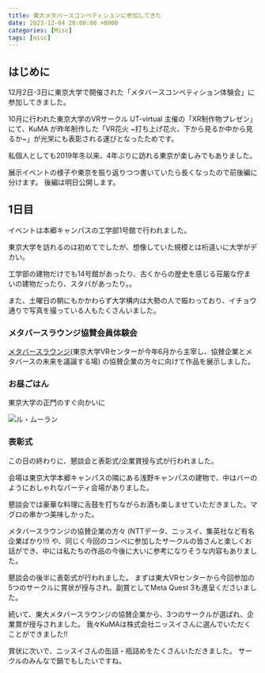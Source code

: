 ```yaml
---
title: 東大メタバースコンペティションに参加してきた
date: 2023-12-04 20:00:00 +0900
categories: [Misc]
tags: [misc]
---
```


## はじめに
12月2日-3日に東京大学で開催された「メタバースコンペティション体験会」に参加してきました。

10月に行われた東京大学のVRサークル UT-virtual 主催の「XR制作物プレゼン」にて、KuMA が昨年制作した「VR花火 ~打ち上げ花火、下から見るか中から見るか~」が光栄にも表彰される運びとなったためです。

私個人としても2019年冬以来、4年ぶりに訪れる東京が楽しみでもありました。

展示イベントの様子や東京を振り返りつつ書いていたら長くなったので前後編に分けます。
後編は明日公開します。


## 1日目
イベントは本郷キャンパスの工学部1号館で行われました。

東京大学を訪れるのは初めてでしたが、想像していた規模とは桁違いに大学がデカい。

工学部の建物だけでも14号館があったり、古くからの歴史を感じる荘厳な佇まいの建物だったり、スタバがあったり。。

また、土曜日の朝にもかかわらず大学構内は大勢の人で賑わっており、イチョウ通りで写真を撮っている人もたくさんいました。

### メタバースラウンジ協賛会員体験会
[メタバースラウンジ](https://vr。u-tokyo。ac。jp/metaverse-lounge/home/)(東京大学VRセンターが今年6月から主宰し、協賛企業とメタバースの未来を議論する場) の協賛企業の方々に向けて作品を展示しました。


### お昼ごはん
東京大学の正門のすぐ向かいに

![ル・ムーラン]([https://](https://lh3.googleusercontent.com/pw/ADCreHf30MEDgBUDQkbrVgvJRLq0vMzFaC45youlbzoE49a78dT-TNVQtvXj8v3MsKLb7daDTU09-IULLLJaGyIlRucRtkOw1KCqAGS5G-dAILiFIHxt5rc7Cpk2x5X7Dvgur2t2nEz7jxUMIiq-3CcxtX4ZH_DgHhJi7q-_G8eEZujS8Y6LvUv-IxrW2avTQgvEh396zv_bqINeWQxuB2zPTnzMjXfjOo7NiiGUHcK7gke6Ws-RO_1ggjNvobYDA1STdC3NsyVlAyCoGFMYgEdXKZBCEquY84EfyX0AAmFuyMNODoe-v-pqpdEB9FPb-rFNpTIu_0mZuLfsAQwZbegkq1tohS16j9dS0MefFXEjgO-WaBpRjcanuvaBa43w8eaHEdjSbuvYiKJChZnBU0Mb4lhoVJsLKeLpTY1m7HstBdsEGdUpOG6eRXFestnb9_8nCGo7qtbEd1NY-nvNzBtnwYywaEWAITKnxNSgfce7PCe1A0zEHvvrpWcKeGfI9mIoGfSVomnliIlx3MuoOmjnGMnibZyWPmehOCllbxNUoo2WjnSa5YvqueGseIM6Nvvlc6BoCBtt0-dn2kwgVq3xz4YTDra4Xb-20T3KZeiRUe1sM7F5oVC9YeDGcC5xVyxMDufrsQE-Mx9IRxk1VYfDNLHCKc9auK4PXZlQ_CSBaOwKgowzJAQ16G2Wh0sXWU2qS9MkGGPNbA1fy7YicAk-K9O5M02sUCF5sQiFuSmDQtC1wK85_wLPfpd5IAigUNTWe3QLA3hOOvvn6z9r55QpWlZgZSnYxiu_UAMWKNd_fAVHatbAYXokwXUEdVMW7cyQbQ7L2HoqX3Ykes-JVZgHlWLeG_35LGmdK5_rBKPYQVU_WFKO9VBLeP68KspZ0WVAcqY=w1798-h1348-s-no-gm?authuser=0))


### 表彰式
この日の終わりに、懇談会と表彰式/企業賞授与式が行われました。

会場は東京大学本郷キャンパスの隣にある浅野キャンパスの建物で、中はバーのようにおしゃれなパーティ会場がありました。

懇談会では豪華な料理に舌鼓を打ちながらお酒も楽しませていただきました。マグロの串かつ美味しかった。

メタバースラウンジの協賛企業の方々 (NTTデータ、ニッスイ、集英社など有名企業ばかり!!) や、同じく今回のコンペに参加したサークルの皆さんと楽しくお話ができ、中には私たちの作品の今後に大いに参考になりそうな内容もありました。


懇談会の後半に表彰式が行われました。
まずは東大VRセンターから今回参加の5つのサークルに賞状が授与され、副賞としてMeta Quest 3も進呈くださいました。

続いて、東大メタバースラウンジの協賛企業から、3つのサークルが選ばれ、企業賞が授与されました。
我々KuMAは株式会社ニッスイさんに選んでいただくことができました!!

賞状に次いで、ニッスイさんの缶詰・瓶詰めをたくさんいただきました。
サークルのみんなで鍋でもしたいですね。